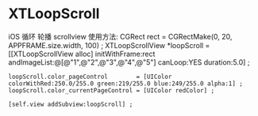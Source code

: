 # XTLoopScroll
iOS 循环 轮播 scrollview
使用方法:
CGRect rect = CGRectMake(0, 20, APPFRAME.size.width, 100) ;
    XTLoopScrollView *loopScroll = [[XTLoopScrollView alloc] initWithFrame:rect
                                                              andImageList:@[@"1",@"2",@"3",@"4",@"5"]
                                                                   canLoop:YES
                                                                  duration:5.0] ;
    
    loopScroll.color_pageControl        = [UIColor colorWithRed:250.0/255.0 green:219/255.0 blue:249/255.0 alpha:1] ;
    loopScroll.color_currentPageControl = [UIColor redColor] ;
    
    [self.view addSubview:loopScroll] ;
